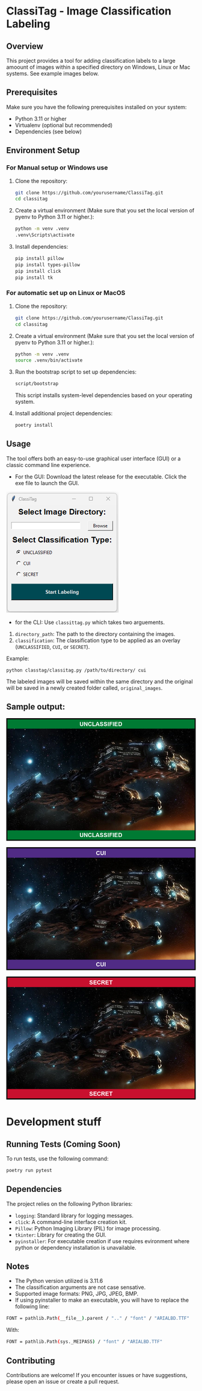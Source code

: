 # ClassiTag - Image Classification Labeling

## Overview

This project provides a tool for adding classification labels to a large amoount of images within a specified directory on Windows, Linux or Mac systems. See example images below. 

## Prerequisites

Make sure you have the following prerequisites installed on your system:

- Python 3.11 or higher
- Virtualenv (optional but recommended)
- Dependencies (see below)

## Environment Setup

### For Manual setup or Windows use

1. Clone the repository:

   ```bash
   git clone https://github.com/yourusername/ClassiTag.git
   cd classitag
   ```

2. Create a virtual environment (Make sure that you set the local version of pyenv to Python 3.11 or higher.):

   ```bash
   python -m venv .venv
   .venv\Scripts\activate
   ```
3. Install dependencies:

   ```bash
   pip install pillow
   pip install types-pillow
   pip install click
   pip install tk
   ```

### For automatic set up on Linux or MacOS

1. Clone the repository:

   ```bash
   git clone https://github.com/yourusername/ClassiTag.git
   cd classitag
   ```

2. Create a virtual environment (Make sure that you set the local version of pyenv to Python 3.11 or higher.):

   ```bash
   python -m venv .venv
   source .venv/bin/activate
   ```

3. Run the bootstrap script to set up dependencies:
    ```bash
    script/bootstrap
    ```
   This script installs system-level dependencies based on your operating system.

4. Install additional project dependencies:

   ```bash
   poetry install
   ```
## Usage  
The tool offers both an easy-to-use graphical user interface (GUI) or a classic command line experience.  
- For the GUI: Download the latest release for the executable. Click the exe file to launch the GUI.

![image](example_images/gui.png)

- for the CLI: Use `classittag.py` which takes two arguements.   
1. `directory_path`: The path to the directory containing the images.
2. `classification`: The classification type to be applied as an overlay (`UNCLASSIFIED`, `CUI`, or `SECRET`).

Example:  
```
python classtag/classitag.py /path/to/directory/ cui
```

The labeled images will be saved within the same directory and the original will be saved in a newly created folder called, `original_images`.  


## Sample output:

![image](example_images/(U)Hyperion_SC2_DevRend1.png)

![image](example_images/(C)Hyperion_SC2_DevRend1.png) 

![image](example_images/(S)Hyperion_SC2_DevRend1.png) 


# Development stuff

## Running Tests (Coming Soon)

To run tests, use the following command:

```bash
poetry run pytest
```
## Dependencies

The project relies on the following Python libraries:

- `logging`: Standard library for logging messages.
- `click`: A command-line interface creation kit.
- `Pillow`: Python Imaging Library (PIL) for image processing.
- `tkinter`: Library for creating the GUI.
- `pyinstaller`: For executable creation if use requires evironment where python or dependency installation is unavailable.

## Notes

- The Python version utilized is 3.11.6
- The classification arguments are not case sensative.
- Supported image formats: PNG, JPG, JPEG, BMP.
- If using pyinstaller to make an executable, you will have to replace the following line:
```bash
FONT = pathlib.Path(__file__).parent / ".." / "font" / "ARIALBD.TTF"
 ```
With:
```bash
FONT = pathlib.Path(sys._MEIPASS) / "font" / "ARIALBD.TTF"
```

## Contributing

Contributions are welcome! If you encounter issues or have suggestions, please open an issue or create a pull request.

